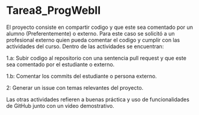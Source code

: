 # Tarea8_ProgWebII

El proyecto consiste en compartir codigo y que este sea comentado por un alumno (Preferentemente) o externo. Para este caso se solicitó a un profesional externo quien pueda comentar el codigo y cumplir con las actividades del curso. Dentro de las actividades se encuentran:

1.a: Subir codigo al repositorio con una sentencia pull request y que este sea comentado por el estudiante o externo.

1.b: Comentar los commits del estudiante o persona externo.

2: Generar un issue con temas relevantes del proyecto.

Las otras actividades refieren a buenas práctica y uso de funcionalidades de GitHub junto con un video demostrativo.
